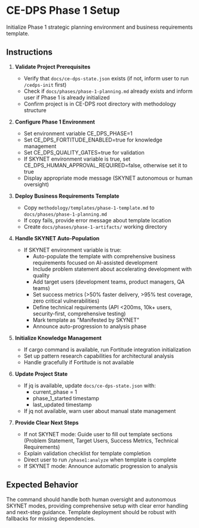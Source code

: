 # CE-DPS Phase 1 Setup

Initialize Phase 1 strategic planning environment and business requirements template.

## Instructions

1. **Validate Project Prerequisites**
   - Verify that `docs/ce-dps-state.json` exists (if not, inform user to run `/cedps-init` first)
   - Check if `docs/phases/phase-1-planning.md` already exists and inform user if Phase 1 is already initialized
   - Confirm project is in CE-DPS root directory with methodology structure

2. **Configure Phase 1 Environment**
   - Set environment variable CE_DPS_PHASE=1
   - Set CE_DPS_FORTITUDE_ENABLED=true for knowledge management
   - Set CE_DPS_QUALITY_GATES=true for validation
   - If SKYNET environment variable is true, set CE_DPS_HUMAN_APPROVAL_REQUIRED=false, otherwise set it to true
   - Display appropriate mode message (SKYNET autonomous or human oversight)

3. **Deploy Business Requirements Template**
   - Copy `methodology/templates/phase-1-template.md` to `docs/phases/phase-1-planning.md`
   - If copy fails, provide error message about template location
   - Create `docs/phases/phase-1-artifacts/` working directory

4. **Handle SKYNET Auto-Population**
   - If SKYNET environment variable is true:
     - Auto-populate the template with comprehensive business requirements focused on AI-assisted development
     - Include problem statement about accelerating development with quality
     - Add target users (development teams, product managers, QA teams)
     - Set success metrics (>50% faster delivery, >95% test coverage, zero critical vulnerabilities)
     - Define technical requirements (API <200ms, 10k+ users, security-first, comprehensive testing)
     - Mark template as "Manifested by SKYNET"
     - Announce auto-progression to analysis phase

5. **Initialize Knowledge Management**
   - If cargo command is available, run Fortitude integration initialization
   - Set up pattern research capabilities for architectural analysis
   - Handle gracefully if Fortitude is not available

6. **Update Project State**
   - If jq is available, update `docs/ce-dps-state.json` with:
     - current_phase = 1
     - phase_1_started timestamp
     - last_updated timestamp
   - If jq not available, warn user about manual state management

7. **Provide Clear Next Steps**
   - If not SKYNET mode: Guide user to fill out template sections (Problem Statement, Target Users, Success Metrics, Technical Requirements)
   - Explain validation checklist for template completion
   - Direct user to run `/phase1:analyze` when template is complete
   - If SKYNET mode: Announce automatic progression to analysis

## Expected Behavior

The command should handle both human oversight and autonomous SKYNET modes, providing comprehensive setup with clear error handling and next-step guidance. Template deployment should be robust with fallbacks for missing dependencies.